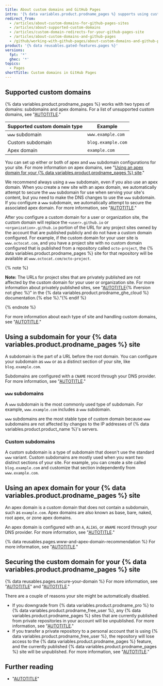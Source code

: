 ```yaml
---
title: About custom domains and GitHub Pages
intro: '{% data variables.product.prodname_pages %} supports using custom domains, or changing the root of your site''s URL from the default, like `octocat.github.io`, to any domain you own.'
redirect_from:
  - /articles/about-custom-domains-for-github-pages-sites
  - /articles/about-supported-custom-domains
  - /articles/custom-domain-redirects-for-your-github-pages-site
  - /articles/about-custom-domains-and-github-pages
  - /github/working-with-github-pages/about-custom-domains-and-github-pages
product: '{% data reusables.gated-features.pages %}'
versions:
  fpt: '*'
  ghec: '*'
topics:
  - Pages
shortTitle: Custom domains in GitHub Pages
---
```


## Supported custom domains

{% data variables.product.prodname_pages %} works with two types of domains: subdomains and apex domains. For a list of unsupported custom domains, see "[AUTOTITLE](/pages/configuring-a-custom-domain-for-your-github-pages-site/troubleshooting-custom-domains-and-github-pages#custom-domain-names-that-are-unsupported)."

| Supported custom domain type | Example |
|---|---|
| `www` subdomain | `www.example.com` |
| Custom subdomain | `blog.example.com` |
| Apex domain        | `example.com` |

You can set up either or both of apex and `www` subdomain configurations for your site. For more information on apex domains, see "[Using an apex domain for your {% data variables.product.prodname_pages %} site](#using-an-apex-domain-for-your-github-pages-site)."

We recommend always using a `www` subdomain, even if you also use an apex domain. When you create a new site with an apex domain, we automatically attempt to secure the `www` subdomain for use when serving your site's content, but you need to make the DNS changes to use the `www` subdomain. If you configure a `www` subdomain, we automatically attempt to secure the associated apex domain. For more information, see "[AUTOTITLE](/pages/configuring-a-custom-domain-for-your-github-pages-site/managing-a-custom-domain-for-your-github-pages-site)."

After you configure a custom domain for a user or organization site, the custom domain will replace the `<user>.github.io` or `<organization>.github.io` portion of the URL for any project sites owned by the account that are published publicly and do not have a custom domain configured. For example, if the custom domain for your user site is `www.octocat.com`, and you have a project site with no custom domain configured that is published from a repository called `octo-project`, the {% data variables.product.prodname_pages %} site for that repository will be available at `www.octocat.com/octo-project`.

{% note %}

**Note:** The URLs for project sites that are privately published are not affected by the custom domain for your user or organization site. For more information about privately published sites, see "[AUTOTITLE](/enterprise-cloud@latest/pages/getting-started-with-github-pages/changing-the-visibility-of-your-github-pages-site){% ifversion not ghec %}" in the {% data variables.product.prodname_ghe_cloud %} documentation.{% else %}."{% endif %}

{% endnote %}

For more information about each type of site and handling custom domains, see "[AUTOTITLE](/pages/getting-started-with-github-pages/about-github-pages#types-of-github-pages-sites)."

## Using a subdomain for your {% data variables.product.prodname_pages %} site

A subdomain is the part of a URL before the root domain. You can configure your subdomain as `www` or as a distinct section of your site, like `blog.example.com`.

Subdomains are configured with a `CNAME` record through your DNS provider. For more information, see "[AUTOTITLE](/pages/configuring-a-custom-domain-for-your-github-pages-site/managing-a-custom-domain-for-your-github-pages-site#configuring-a-subdomain)."

### `www` subdomains

A `www` subdomain is the most commonly used type of subdomain. For example, `www.example.com` includes a `www` subdomain.

`www` subdomains are the most stable type of custom domain because `www` subdomains are not affected by changes to the IP addresses of {% data variables.product.product_name %}'s servers.

### Custom subdomains

A custom subdomain is a type of subdomain that doesn't use the standard `www` variant. Custom subdomains are mostly used when you want two distinct sections of your site. For example, you can create a site called `blog.example.com` and customize that section independently from `www.example.com`.

## Using an apex domain for your {% data variables.product.prodname_pages %} site

An apex domain is a custom domain that does not contain a subdomain, such as `example.com`. Apex domains are also known as base, bare, naked, root apex, or zone apex domains.

An apex domain is configured with an `A`, `ALIAS`, or `ANAME` record through your DNS provider. For more information, see "[AUTOTITLE](/pages/configuring-a-custom-domain-for-your-github-pages-site/managing-a-custom-domain-for-your-github-pages-site#configuring-an-apex-domain)."

{% data reusables.pages.www-and-apex-domain-recommendation %} For more information, see "[AUTOTITLE](/pages/configuring-a-custom-domain-for-your-github-pages-site/managing-a-custom-domain-for-your-github-pages-site#configuring-a-subdomain)."

## Securing the custom domain for your {% data variables.product.prodname_pages %} site

{% data reusables.pages.secure-your-domain %} For more information, see "[AUTOTITLE](/pages/configuring-a-custom-domain-for-your-github-pages-site/verifying-your-custom-domain-for-github-pages)" and "[AUTOTITLE](/pages/configuring-a-custom-domain-for-your-github-pages-site/managing-a-custom-domain-for-your-github-pages-site)."

There are a couple of reasons your site might be automatically disabled.

- If you downgrade from {% data variables.product.prodname_pro %} to {% data variables.product.prodname_free_user %}, any {% data variables.product.prodname_pages %} sites that are currently published from private repositories in your account will be unpublished. For more information, see "[AUTOTITLE](/billing/managing-the-plan-for-your-github-account/downgrading-your-accounts-plan)."
- If you transfer a private repository to a personal account that is using {% data variables.product.prodname_free_user %}, the repository will lose access to the {% data variables.product.prodname_pages %} feature, and the currently published {% data variables.product.prodname_pages %} site will be unpublished. For more information, see "[AUTOTITLE](/repositories/creating-and-managing-repositories/transferring-a-repository)."

## Further reading

- "[AUTOTITLE](/pages/configuring-a-custom-domain-for-your-github-pages-site/troubleshooting-custom-domains-and-github-pages)"
